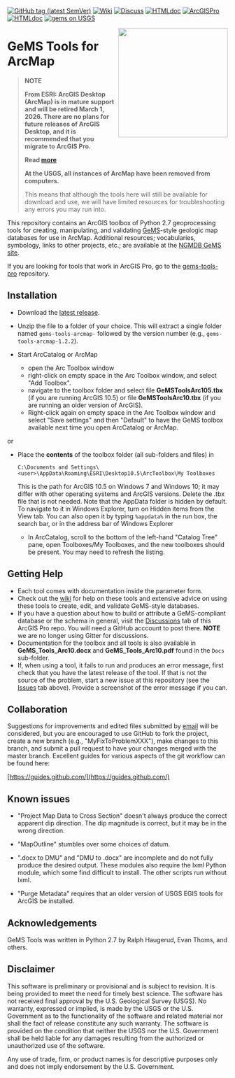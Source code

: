 [![GitHub tag (latest SemVer)](https://img.shields.io/github/v/release/DOI-USGS/gems-tools-arcmap)](https://github.com/DOI-USGS/gems-tools-arcmap/releases/latest)
[![Wiki](https://img.shields.io/badge/-wiki-orange)](https://github.com/DOI-USGS/gems-tools-arcmap/wiki)
[![Discuss](https://img.shields.io/badge/-discuss-orange)](https://github.com/DOI-USGS/gems-tools-pro/discussions) 
[![HTMLdoc](https://img.shields.io/badge/-jupyter_notebooks-orange)](https://github.com/DOI-USGS/gems-tools-pro/tree/notebooks)
[![ArcGISPro](https://img.shields.io/badge/-tools_for_arcgispro-orange)](https://github.com/DOI-USGS/gems-tools-pro)
[![HTMLdoc](https://img.shields.io/badge/-online_gems_documentation-brightgreen)](https://scgeology.github.io/GeMS/index.html)
[![gems on USGS](https://img.shields.io/badge/-NGMDB-brightgreen)](https://ngmdb.usgs.gov/Info/standards/GeMS/)

<img width="250" align="right" src="https://upload.wikimedia.org/wikipedia/commons/thumb/1/1c/USGS_logo_green.svg/500px-USGS_logo_green.svg.png"/>

# GeMS Tools for ArcMap

> **NOTE**
> 
> **From ESRI: ArcGIS Desktop (ArcMap) is in mature support and will be retired March 1, 2026. There are no plans for future releases of ArcGIS Desktop, and it is recommended that you migrate to ArcGIS Pro.**
>
> **Read [more](https://desktop.arcgis.com/en/arcmap/latest/get-started/introduction/whats-new-in-arcgis.htm)**
>
> **At the USGS, all instances of ArcMap have been removed from computers.**
> 
> This means that although the tools here will still be available for download and use, we will have limited resources for troubleshooting any errors you may run into.


This repository contains an ArcGIS toolbox of Python 2.7 geoprocessing tools for creating, manipulating, and validating [GeMS](https://ngmdb.usgs.gov/Info/standards/GeMS/)-style geologic map databases for use in ArcMap. Additional resources; vocabularies, symbology, links to other projects, etc.; are available at the [NGMDB GeMS site](https://ngmdb.usgs.gov/Info/standards/GeMS/#reso).

If you are looking for tools that work in ArcGIS Pro, go to the [gems-tools-pro](https://github.com/DOI-USGS/gems-tools-pro) repository.

## Installation

* Download the [latest release](https://github.com/DOI-USGS/gems-tools-arcmap/releases/latest).
* Unzip the file to a folder of your choice. This will extract a single folder named `gems-tools-arcmap-` followed by the version number (e.g., `gems-tools-arcmap-1.2.2`).

* Start ArcCatalog or ArcMap
  * open the Arc Toolbox window
  * right-click on empty space in the Arc Toolbox window, and select "Add Toolbox".
  * navigate to the toolbox folder and select file **GeMSToolsArc105.tbx** (if you are running ArcGIS 10.5) or file **GeMSToolsArc10.tbx** (if you are running an older version of ArcGIS).
  * Right-click again on empty space in the Arc Toolbox window and select "Save settings" and then "Default" to have the GeMS toolbox available next time you open ArcCatalog or ArcMap.

or

* Place the **contents** of the toolbox folder (all sub-folders and files) in

    `C:\Documents and Settings\<user>\AppData\Roaming\ESRI\Desktop10.5\ArcToolbox\My Toolboxes`

    This is the path for ArcGIS 10.5 on Windows 7 and Windows 10; it may differ with other operating systems and ArcGIS versions. Delete the .tbx file that is not needed. Note that the AppData folder is hidden by default. To navigate to it in Windows Explorer, turn on Hidden items from the View tab. You can also open it by typing `%appdata%` in the run box, the search bar, or in the address bar of Windows Explorer
  * In ArcCatalog, scroll to the bottom of the left-hand "Catalog Tree" pane, open Toolboxes/My Toolboxes, and the new toolboxes should be present. You may need to refresh the listing.

## Getting Help

* Each tool comes with documentation inside the parameter form.
* Check out the [wiki](https://github.com/DOI-USGS/gems-tools-arcmap/wiki) for help on these tools and extensive advice on using these tools to create, edit, and validate GeMS-style databases.
*  If you have a question about how to build or attribute a GeMS-compliant database or the schema in general, visit the [Discussions](https://github.com/DOI-USGS/gems-tools-pro/discussions) tab of this ArcGIS Pro repo. You will need a GitHub acccount to post there. <b>NOTE</b> we are no longer using Gitter for discussions.
* Documentation for the toolbox and all tools is also available in **GeMS_Tools_Arc10.docx** and **GeMS_Tools_Arc10.pdf** found in the `Docs` sub-folder.
* If, when using a tool, it fails to run and produces an error message, first check that you have the latest release of the tool. If that is not the source of the problem, start a new issue at this repository (see the [Issues](https://github.com/DOI-USGS/gems-tools-arcmap/issues) tab above). Provide a screenshot of the error message if you can.

## Collaboration
Suggestions for improvements and edited files submitted by [email](gems@usgs.gov) will be considered, but you are encouraged to use GitHub to fork the project, create a new branch (e.g., "MyFixToProblemXXX"), make changes to this branch, and submit a pull request to have your changes merged with the master branch. Excellent guides for various aspects of the git workflow can be found here:

[https://guides.github.com/](https://guides.github.com/)

## Known issues
* "Project Map Data to Cross Section" doesn't always produce the correct apparent dip direction. The dip magnitude is correct, but it may be in the wrong direction.

* "MapOutline" stumbles over some choices of datum.

* ".docx to DMU" and "DMU to .docx" are incomplete and do not fully produce the desired output. These modules also
require the lxml Python module, which some find difficult to install. The other scripts run without lxml.  

* "Purge Metadata" requires that an older version of USGS EGIS tools for ArcGIS be installed.

## Acknowledgements
GeMS Tools was written in Python 2.7 by Ralph Haugerud, Evan Thoms, and others.

## Disclaimer
This software is preliminary or provisional and is subject to revision. It is being provided to meet the need for timely best science. The software has not received final approval by the U.S. Geological Survey (USGS). No warranty, expressed or implied, is made by the USGS or the U.S. Government as to the functionality of the software and related material nor shall the fact of release constitute any such warranty. The software is provided on the condition that neither the USGS nor the U.S. Government shall be held liable for any damages resulting from the authorized or unauthorized use of the software.

Any use of trade, firm, or product names is for descriptive purposes only and does not imply endorsement by the U.S. Government.
